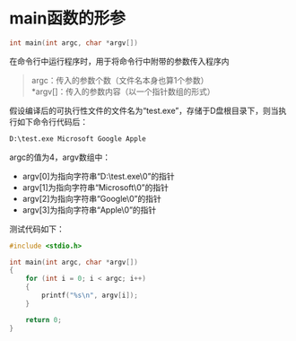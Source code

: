 # main函数的形参

```c
int main(int argc, char *argv[])
```

在命令行中运行程序时，用于将命令行中附带的参数传入程序内

> argc：传入的参数个数（文件名本身也算1个参数）  
> *argv[]：传入的参数内容（以一个指针数组的形式）

假设编译后的可执行性文件的文件名为“test.exe”，存储于D盘根目录下，则当执行如下命令行代码后：

```cmd
D:\test.exe Microsoft Google Apple
```

argc的值为4，argv数组中：
* argv[0]为指向字符串“D:\test.exe\0”的指针
* argv[1]为指向字符串“Microsoft\0”的指针
* argv[2]为指向字符串“Google\0”的指针
* argv[3]为指向字符串“Apple\0”的指针

测试代码如下：

```c
#include <stdio.h>

int main(int argc, char *argv[])
{
    for (int i = 0; i < argc; i++)
    {
        printf("%s\n", argv[i]);
    }

    return 0;
}
```
